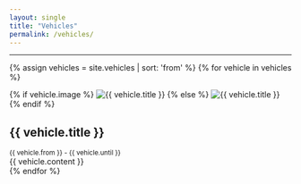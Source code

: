 ```yaml
---
layout: single
title: "Vehicles"
permalink: /vehicles/
---
```


---
{% assign vehicles = site.vehicles | sort: 'from' %}
{% for vehicle in vehicles %}
  <div class="feature__wrapper">
    <div class="feature__item{% cycle '--left', '--right' %}">
      <div class="archive__item">
        <div class="archive__item-teaser">
          {% if vehicle.image %}
            <img src="{{ vehicle.image | relative_url }}" alt="{{ vehicle.title }}">
          {% else %}
            <img src="https://placehold.co/256?text=256x256+{{ vehicle.title | url_encode }}" alt="{{ vehicle.title }}">
          {% endif %}
        </div>
        <div class="archive__item-body">
          <h2 class="archive__item-title no-toc">{{ vehicle.title }}</h2> <small>{{ vehicle.from }} - {{ vehicle.until }}</small>
          <div class="archive__item-excerpt">
            {{ vehicle.content }}
          </div>
        </div>
      </div>
    </div>
  </div>
{% endfor %}
